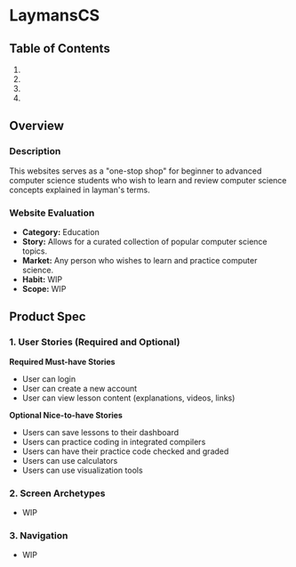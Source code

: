 # LaymansCS

## Table of Contents
1.
2.
3.
4.

## Overview
### Description
This websites serves as a "one-stop shop" for beginner to advanced computer science students who wish to learn and review computer science concepts explained in layman's terms.

### Website Evaluation
- **Category:** Education
- **Story:** Allows for a curated collection of popular computer science topics.
- **Market:** Any person who wishes to learn and practice computer science.
- **Habit:** WIP
- **Scope:** WIP

## Product Spec

### 1. User Stories (Required and Optional)

**Required Must-have Stories**

* User can login
* User can create a new account
* User can view lesson content (explanations, videos, links)

**Optional Nice-to-have Stories**

* Users can save lessons to their dashboard
* Users can practice coding in integrated compilers
* Users can have their practice code checked and graded
* Users can use calculators
* Users can use visualization tools

### 2. Screen Archetypes

* WIP

### 3. Navigation

* WIP
